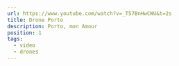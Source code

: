 ```yaml
---
url: https://www.youtube.com/watch?v=_T57BnHwCWU&t=2s
title: Drone Porto
description: Porto, mon Amour
position: 1
tags:
  - video
  - drones
---
```

